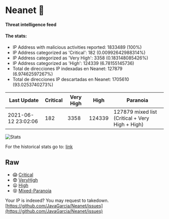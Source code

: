 # Neanet :hocho:
#### Threat intelligence feed
#### The stats:

- IP Address with malicious activities reported: 1833489 (100%)
- IP Address categorized as 'Critical':  182 (0.00992642988314%)
- IP Address categorized as 'Very High':  3358 (0.183148085426%)
- IP Address categorized as 'High':  124339 (6.78155145736)
- Total de direcciones IP indexadas en Neanet:  127879 (6.97462597267%)
- Total de direcciones IP descartadas en Neanet:  1705610 (93.0253740273%)

| Last Update | Critical | Very High | High | Paranoia |
| --- | --- | --- | --- | --- |
| 2021-06-12 23:02:06 | 182 | 3358 | 124339 | 127879 mixed list (Critical + Very High + High)|

![Stats](https://docs.google.com/spreadsheets/d/e/2PACX-1vSnaNMIXVabIpDJjufMlzH7poXnshF3mgd8Is1g9ytUEzVsP5my4Trn8f-xkoLLQ38xpL3HtmUexLo6/pubchart?oid=501124687&format=image)

For the historical stats go to: [link](/stats.csv)
## Raw
- :scream: [Critical](https://raw.githubusercontent.com/JavaGarcia/Neanet/master/blacklists/neanet_critical.txt)
- :fearful: [VeryHigh](https://raw.githubusercontent.com/JavaGarcia/Neanet/master/blacklists/neanet_veryHigh.txtt)
- :frowning: [High](https://raw.githubusercontent.com/JavaGarcia/Neanet/master/blacklists/neanet_high.txt)
- :dizzy_face: [Mixed-Paranoia](https://raw.githubusercontent.com/JavaGarcia/Neanet/master/blacklists/neanet_all.txt)


Your IP is indexed? You may request to takedown. [https://github.com/JavaGarcia/Neanet/issues](https://github.com/JavaGarcia/Neanet/issues)










































































































































































































































































































































































































































































































































































































































































































































































































































































































































































































































































































































































































































































































































































































































































































































































































































































































































































































































































































































































































































































































































































































































































































































































































































































































































































































































































































































































































































































































































































































































































































































































































































































































































































































































































































































































































































































































































































































































































































































































































































































































































































































































































































































































































































































































































































































































































































































































































































































































































































































































































































































































































































































































































































































































































































































































































































































































































































































































































































































































































































































































































































































































































































































































































































































































































































































































































































































































































































































































































































































































































































































































